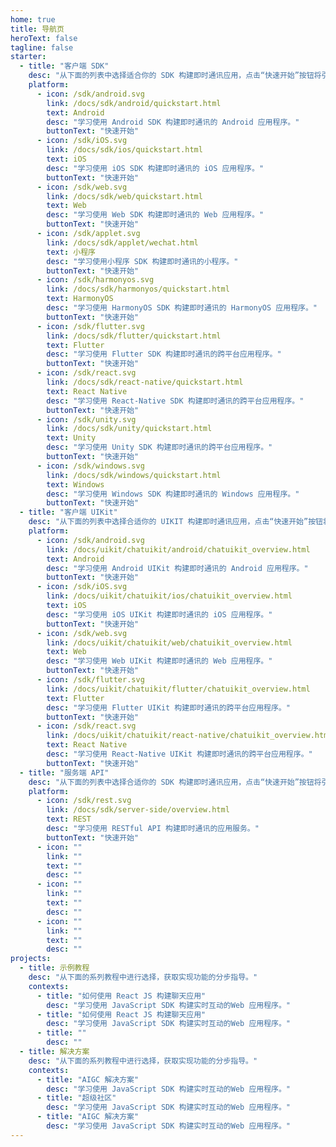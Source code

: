 ```yaml
---
home: true
title: 导航页
heroText: false
tagline: false
starter:
  - title: "客户端 SDK"
    desc: "从下面的列表中选择适合你的 SDK 构建即时通讯应用，点击“快速开始”按钮将引导你在 30 分钟内实现即时通讯消息收发。"
    platform:
      - icon: /sdk/android.svg
        link: /docs/sdk/android/quickstart.html
        text: Android
        desc: "学习使用 Android SDK 构建即时通讯的 Android 应用程序。"
        buttonText: "快速开始"
      - icon: /sdk/iOS.svg
        link: /docs/sdk/ios/quickstart.html
        text: iOS
        desc: "学习使用 iOS SDK 构建即时通讯的 iOS 应用程序。"
        buttonText: "快速开始"
      - icon: /sdk/web.svg
        link: /docs/sdk/web/quickstart.html
        text: Web
        desc: "学习使用 Web SDK 构建即时通讯的 Web 应用程序。"
        buttonText: "快速开始"
      - icon: /sdk/applet.svg
        link: /docs/sdk/applet/wechat.html
        text: 小程序
        desc: "学习使用小程序 SDK 构建即时通讯的小程序。"
        buttonText: "快速开始"
      - icon: /sdk/harmonyos.svg
        link: /docs/sdk/harmonyos/quickstart.html
        text: HarmonyOS
        desc: "学习使用 HarmonyOS SDK 构建即时通讯的 HarmonyOS 应用程序。"
        buttonText: "快速开始"
      - icon: /sdk/flutter.svg
        link: /docs/sdk/flutter/quickstart.html
        text: Flutter
        desc: "学习使用 Flutter SDK 构建即时通讯的跨平台应用程序。"
        buttonText: "快速开始"
      - icon: /sdk/react.svg
        link: /docs/sdk/react-native/quickstart.html
        text: React Native
        desc: "学习使用 React-Native SDK 构建即时通讯的跨平台应用程序。"
        buttonText: "快速开始"
      - icon: /sdk/unity.svg
        link: /docs/sdk/unity/quickstart.html
        text: Unity
        desc: "学习使用 Unity SDK 构建即时通讯的跨平台应用程序。"
        buttonText: "快速开始"
      - icon: /sdk/windows.svg
        link: /docs/sdk/windows/quickstart.html
        text: Windows
        desc: "学习使用 Windows SDK 构建即时通讯的 Windows 应用程序。"
        buttonText: "快速开始"
  - title: "客户端 UIKit"
    desc: "从下面的列表中选择合适你的 UIKIT 构建即时通讯应用，点击“快速开始”按钮将引导你在 30 分钟内实现即时通讯应用。"
    platform:
      - icon: /sdk/android.svg
        link: /docs/uikit/chatuikit/android/chatuikit_overview.html
        text: Android
        desc: "学习使用 Android UIKit 构建即时通讯的 Android 应用程序。"
        buttonText: "快速开始"
      - icon: /sdk/iOS.svg
        link: /docs/uikit/chatuikit/ios/chatuikit_overview.html
        text: iOS
        desc: "学习使用 iOS UIKit 构建即时通讯的 iOS 应用程序。"
        buttonText: "快速开始"
      - icon: /sdk/web.svg
        link: /docs/uikit/chatuikit/web/chatuikit_overview.html
        text: Web
        desc: "学习使用 Web UIKit 构建即时通讯的 Web 应用程序。"
        buttonText: "快速开始"
      - icon: /sdk/flutter.svg
        link: /docs/uikit/chatuikit/flutter/chatuikit_overview.html
        text: Flutter
        desc: "学习使用 Flutter UIKit 构建即时通讯的跨平台应用程序。"
        buttonText: "快速开始"
      - icon: /sdk/react.svg
        link: /docs/uikit/chatuikit/react-native/chatuikit_overview.html
        text: React Native
        desc: "学习使用 React-Native UIKit 构建即时通讯的跨平台应用程序。"
        buttonText: "快速开始"
  - title: "服务端 API"
    desc: "从下面的列表中选择合适你的 SDK 构建即时通讯应用，点击“快速开始”按钮将引导你在 30 分钟内实现即时通讯消息收发。"
    platform:
      - icon: /sdk/rest.svg
        link: /docs/sdk/server-side/overview.html
        text: REST
        desc: "学习使用 RESTful API 构建即时通讯的应用服务。"
        buttonText: "快速开始"
      - icon: ""
        link: ""
        text: ""
        desc: ""
      - icon: ""
        link: ""
        text: ""
        desc: ""
      - icon: ""
        link: ""
        text: ""
        desc: ""
projects:
  - title: 示例教程
    desc: "从下面的系列教程中进行选择，获取实现功能的分步指导。"
    contexts:
      - title: "如何使用 React JS 构建聊天应用"
        desc: "学习使用 JavaScript SDK 构建实时互动的Web 应用程序。"
      - title: "如何使用 React JS 构建聊天应用"
        desc: "学习使用 JavaScript SDK 构建实时互动的Web 应用程序。"
      - title: ""
        desc: ""
  - title: 解决方案
    desc: "从下面的系列教程中进行选择，获取实现功能的分步指导。"
    contexts:
      - title: "AIGC 解决方案"
        desc: "学习使用 JavaScript SDK 构建实时互动的Web 应用程序。"
      - title: "超级社区"
        desc: "学习使用 JavaScript SDK 构建实时互动的Web 应用程序。"
      - title: "AIGC 解决方案"
        desc: "学习使用 JavaScript SDK 构建实时互动的Web 应用程序。"
---
```

